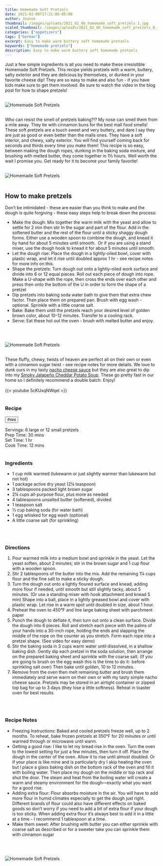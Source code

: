 ```yaml
---
title: Homemade Soft Pretzels
date: 2021-02-06T17:21:05-05:00
author: Joanne
thumbnail: /images/uploads/2021_02_06_homemade_soft_pretzels_1.jpg
scaled_thumbnail: /images/uploads/2021_02_06_homemade_soft_pretzels_0.jpg
categories: ["appetizers"]
tags: ["German"]
excerpt: Easy to make warm buttery soft homemade pretzels 
keywords: ["homemade pretzels"]
description: Easy to make warm buttery soft homemade pretzels 
---
```

<span class="blog-text">

Just a few simple ingredients is all you need to make these irresistible Homemade Soft Pretzels. This recipe yields pretzels with a warm, buttery, salty exterior and they are delicious by themselves, or dunked in your favorite cheese dip! They are so easy to make and also fun - if you have kids make sure to get them involved. Be sure to watch the video in the blog post for how to shape pretzels!
</br>
</br>

![Homemade Soft Pretzels](/images/uploads/2021_02_06_homemade_soft_pretzels_2.jpg)
</br>
</br>

Who can resist the smell of pretzels baking?!? My nose can smell them from a mile away. They tie with cinnamon buns for the best mall food smells! These soft pretzels are a touch sweet and very buttery, and dare I say they are just as good or even better than the malls ones. They have a soft interior, and chewy, salty exterior. You will find yourself coming back for seconds and thirds every time you make them! This recipe is so easy, between making the dough ropes, dunking in the baking soda mixture, and brushing with melted butter, they come together in 1&frac12; hours. Well worth the wait I promise you. Get ready for it to become your family favorite!
</br>
</br>

![Homemade Soft Pretzels](/images/uploads/2021_02_06_homemade_soft_pretzels_3.jpg)
</br>
</br>

## How to make pretzels
Don’t be intimidated - these are easier than you think to make and the dough is quite forgiving - these easy steps help to break down the process: 
* Make the dough: Mix together the warm milk with the yeast and allow to settle for 2 min then stir In the sugar and part of the flour. Add in the softened butter and the rest of the flour until a sticky shaggy dough forms. Either use a wooden spoon to combine the dough, and knead it by hand for about 5 minutes until smooth.  Or if you are using a stand mixer, use the dough hook to knead it for about 5 minutes until smooth.
* Let the dough rise: Place the dough in a lightly-oiled bowl, cover with plastic wrap, and let it rise until doubled approx 1 hr - see recipe notes for more info on this. 
* Shape the pretzels: Turn dough out onto a lightly-oiled work surface and divide into 6 or 12 equal pieces. Roll out each piece of dough into rope. Make a U-shape with the rope, then cross the ends over each other and press then onto the bottom of the U in order to form the shape of a pretzel
* Dip pretzels into baking soda water bath to give them that extra chew factor. Then place them on prepared pan. Brush with egg wash - optional. Sprinkle with a little coarse salt. 
* Bake: Bake them until the pretzels reach your desired level of golden brown color, about 10-12 minutes. Transfer to a cooling rack.
* Serve: Eat these hot out the oven - brush with melted butter and enjoy.
</br>
</br>

![Homemade Soft Pretzels](/images/uploads/2021_02_06_homemade_soft_pretzels_4.jpg)
</br>
</br>

These fluffy, chewy, twists of heaven are perfect all on their own or even with a cinnamon sugar twist - see recipe notes for more details. We love to dunk ours in my tasty [nacho cheese sauce](https://www.oliveandmango.com/nacho-cheese-sauce/) but they are also great to dip into my [Smoky Jalapeño Cheddar Potato Soup](https://www.oliveandmango.com/smoky-jalapeño-cheddar-potato-soup/). 
These go pretty fast in our home so I definitely recommend a double batch. Enjoy! 
</br>
</br>
{{< youtube 5cKUxqNWqeI >}}
</br>
</br>
</span>

### Recipe
<div print_button><form>
<input type="button" value="Print" class="btn__print" onClick="window.print()">
</form></div>

<div>Servings: <span itemprop="recipeYield">6 large or 12 small pretzels </div>
<div>Prep Time: <meta itemprop="prepTime" content="PT30M">30 mins</div>
<div>Set Time: 1 hr</div>
<div>Cook Time: <meta itemprop="cookTime" content="PT12M">12 mins</div>
</br>

### Ingredients

* <span itemprop="recipeIngredient">1 cup milk warmed (lukewarm or just slightly warmer than lukewarm but not hot) </span>
* <span itemprop="recipeIngredient">1 package active dry yeast (2&frac14; teaspoon)</span>
* <span itemprop="recipeIngredient">3 tablespoons packed light brown sugar</span>
* <span itemprop="recipeIngredient">2&frac14; cups all-purpose flour, plus more as needed </span>
* <span itemprop="recipeIngredient">4 tablespoons unsalted butter (softened), divided</span>
* <span itemprop="recipeIngredient">1 teaspoon salt</span>
* <span itemprop="recipeIngredient">&frac13; cup baking soda (for water bath) </span>
* <span itemprop="recipeIngredient">1 egg whisked for egg wash (optional) </span>
* <span itemprop="recipeIngredient">A little coarse salt (for sprinkling) </span>
</br>
</br>

### Directions
1. Pour warmed milk into a medium bowl and sprinkle in the yeast. Let the yeast soften, about 2 minutes; stir in the brown sugar and 1 cup flour with a wooden spoon. 
2. Stir 2 tablespoons of the butter into the mix. Add the remaining 1&frac14; cups flour and the fine salt to make a sticky dough. 
3. Turn the dough out onto a lightly floured surface and knead, adding more flour if needed, until smooth but still slightly tacky, about 5 minutes. (Or use a standing mixer with hook attachment and knead 5 min) Shape into a ball, place in a lightly greased bowl and cover with plastic wrap. Let rise in a warm spot until doubled in size, about 1 hour.
4. Preheat the oven to 450°F and line large baking sheet with parchment paper 
5. Punch the dough to deflate it, then turn out onto a clean surface. Divide the dough into 6 pieces. Roll and stretch each piece with the palms of your hands into a 30-inch rope, holding the ends and slapping the middle of the rope on the counter as you stretch. Form each rope into a pretzel shape. (See video for easy demo) 
6. Stir the baking soda in 3 cups warm water until dissolved, in a shallow baking dish. Gently dip each pretzel in the soda solution, then arrange on the prepared baking sheet and sprinkle with the coarse salt. (If you are going to brush on the egg wash this is the time to do it- before sprinkling salt over) Then bake until golden, 10 to 12 minutes.
7. Remove from the oven then melt remaining butter and brush them immediately and serve warm on their own or with my tasty simple nacho cheese sauce. Pretzels may be stored in an airtight container or zipped top bag for up to 3 days (they lose a little softness). Reheat in toaster oven for best results. 
</br>
</br>

### Recipe Notes
* Freezing Instructions: Baked and cooled pretzels freeze well, up to 2 months. To reheat, bake frozen pretzels at 350°F for 20 minutes or until warmed through or microwave until warm.
* Getting a good rise: I like to let my bread rise in the oven. Turn the oven to the lowest setting for just a few minutes, then turn it off. Place the dough in the center of the oven. Allow it to rise until almost doubled. Or if your place is like mine and is particularly dry I skip heating the oven but I place a glass baking dish on the bottom rack of the oven and fill it with boiling water. Then place my dough on the middle or top rack and shut the door. The steam and heat from the boiling water will create a warm and steamy environment for the dough—exactly what you want for a good rise.
* Adding extra flour: Flour absorbs moisture in the air. You will have to add more flour in humid climates especially to get the dough just right. Different brands of flour could also have different effects on baked goods so don’t worry if you need to add a bit of extra flour if your dough is too sticky. When adding extra flour it’s always best to add it in a little at a time - I recommend 1 tablespoon at a time. 
* Make them sweet: After brushing with butter you can either sprinkle with coarse salt as described or for a sweeter take you can sprinkle them with cinnamon sugar
</br>
</br>

![Homemade Soft Pretzels](/images/uploads/2021_02_06_homemade_soft_pretzels_5.jpg)